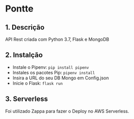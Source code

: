 # Pontte

## 1. Descrição

API Rest criada com Python 3.7, Flask e MongoDB



## 2. Instalção
- Instale o Pipenv: ``` pip install pipenv ```
- Instales os pacotes Pip: ``` pipenv install ```
- Insira a URL do seu DB Mongo em Config.json
- Inicie o Flask: ``` flask run ```



## 3. Serverless
Foi utilizado Zappa para fazer o Deploy no AWS Serverless. 